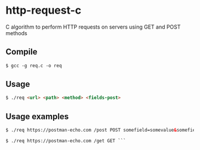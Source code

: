 # http-request-c

C algorithm to perform HTTP requests on servers using GET and POST methods

## Compile
```html
$ gcc -g req.c -o req
```

## Usage

```html
$ ./req <url> <path> <method> <fields-post>
```

## Usage examples

```html
$ ./req https://postman-echo.com /post POST somefield=somevalue&somefield2=somevalue2
```
```html
$ ./req https://postman-echo.com /get GET ```
